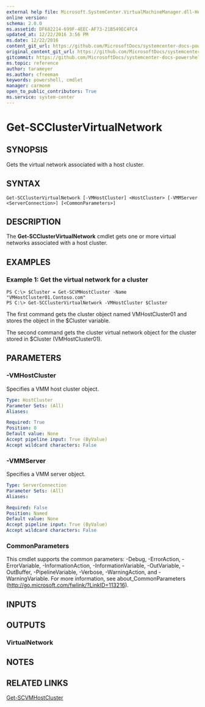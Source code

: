 ```yaml
---
external help file: Microsoft.SystemCenter.VirtualMachineManager.dll-Help.xml
online version: 
schema: 2.0.0
ms.assetid: DF682214-699F-4EEC-AF73-21B549EC4FC4
updated_at: 12/22/2016 3:56 PM
ms.date: 12/22/2016
content_git_url: https://github.com/MicrosoftDocs/systemcenter-docs-powershell/blob/live/systemcenter-cmdlets/SystemCenter2016/VirtualMachineManager/vlatest/Get-SCClusterVirtualNetwork.md
original_content_git_url: https://github.com/MicrosoftDocs/systemcenter-docs-powershell/blob/live/systemcenter-cmdlets/SystemCenter2016/VirtualMachineManager/vlatest/Get-SCClusterVirtualNetwork.md
gitcommit: https://github.com/MicrosoftDocs/systemcenter-docs-powershell/blob/96e5647587661652225fbdd2c797cd4d59d542bc/systemcenter-cmdlets/SystemCenter2016/VirtualMachineManager/vlatest/Get-SCClusterVirtualNetwork.md
ms.topic: reference
author: tarameyer
ms.author: cfreeman
keywords: powershell, cmdlet
manager: carmonm
open_to_public_contributors: True
ms.service: system-center
---
```


# Get-SCClusterVirtualNetwork

## SYNOPSIS
Gets the virtual network associated with a host cluster.

## SYNTAX

```
Get-SCClusterVirtualNetwork [-VMHostCluster] <HostCluster> [-VMMServer <ServerConnection>] [<CommonParameters>]
```

## DESCRIPTION
The **Get-SCClusterVirtualNetwork** cmdlet gets one or more virtual networks associated with a host cluster.

## EXAMPLES

### Example 1: Get the virtual network for a cluster
```
PS C:\> $Cluster = Get-SCVMHostCluster -Name "VMHostCluster01.Contoso.com"
PS C:\> Get-SCClusterVirtualNetwork -VMHostCluster $Cluster
```

The first command gets the cluster object named VMHostCluster01 and stores the object in the $Cluster variable.

The second command gets the cluster virtual network object for the cluster stored in $Cluster (VMHostCluster01).

## PARAMETERS

### -VMHostCluster
Specifies a VMM host cluster object.

```yaml
Type: HostCluster
Parameter Sets: (All)
Aliases: 

Required: True
Position: 0
Default value: None
Accept pipeline input: True (ByValue)
Accept wildcard characters: False
```

### -VMMServer
Specifies a VMM server object.

```yaml
Type: ServerConnection
Parameter Sets: (All)
Aliases: 

Required: False
Position: Named
Default value: None
Accept pipeline input: True (ByValue)
Accept wildcard characters: False
```

### CommonParameters
This cmdlet supports the common parameters: -Debug, -ErrorAction, -ErrorVariable, -InformationAction, -InformationVariable, -OutVariable, -OutBuffer, -PipelineVariable, -Verbose, -WarningAction, and -WarningVariable. For more information, see about_CommonParameters (http://go.microsoft.com/fwlink/?LinkID=113216).

## INPUTS

## OUTPUTS

### VirtualNetwork

## NOTES

## RELATED LINKS

[Get-SCVMHostCluster](xref:SystemCenter2016/VirtualMachineManager/vlatest/Get-SCVMHostCluster.md)


